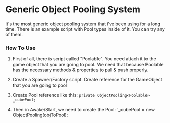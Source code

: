 # Generic Object Pooling System

It's the most generic object pooling system that i've been using for a long time. There is an example script with Pool types inside of it. You can try any of them.

### How To Use

1. First of all, there is script called "Poolable". You need attach it to the game object that you are going to pool. We need that because Poolable has the necessary methods & properties to pull & push properly.
2. Create a Spawner/Factory script. Create reference for the GameObject that you are going to pool
3. Create Pool reference like this: 
`private ObjectPooling<Poolable> _cubePool;`

4. Then in Awake/Start, we need to create the Pool:
`_cubePool = new ObjectPooling<Poolable>(objToPool);
